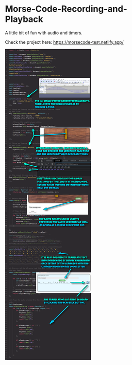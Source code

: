 # Morse-Code-Recording-and-Playback
A little bit of fun with audio and timers.

Check the project here: https://morsecode-test.netlify.app/

![Pic](https://raw.githubusercontent.com/emilje/Morse-Code-Recording-and-Playback/main/MorsePic.png)
